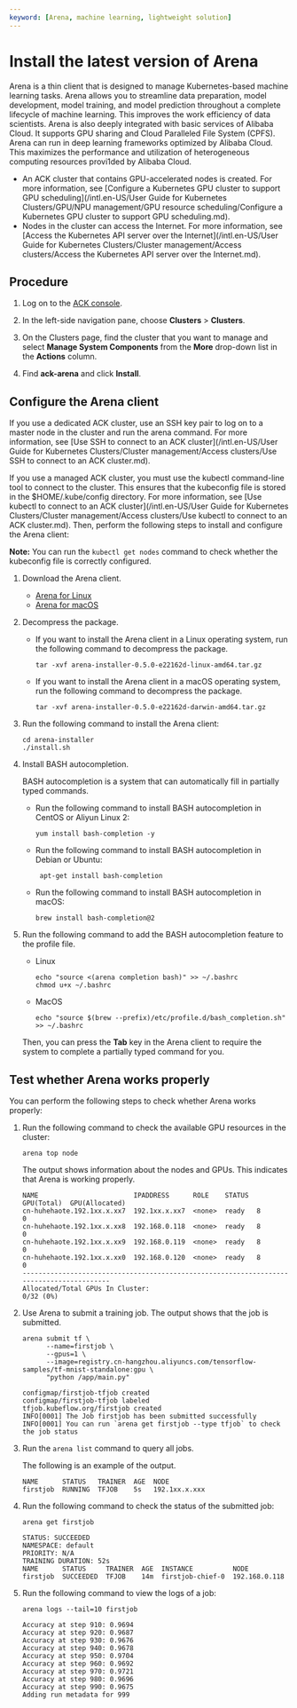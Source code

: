 ```yaml
---
keyword: [Arena, machine learning, lightweight solution]
---
```


# Install the latest version of Arena

Arena is a thin client that is designed to manage Kubernetes-based machine learning tasks. Arena allows you to streamline data preparation, model development, model training, and model prediction throughout a complete lifecycle of machine learning. This improves the work efficiency of data scientists. Arena is also deeply integrated with basic services of Alibaba Cloud. It supports GPU sharing and Cloud Paralleled File System \(CPFS\). Arena can run in deep learning frameworks optimized by Alibaba Cloud. This maximizes the performance and utilization of heterogeneous computing resources provi1ded by Alibaba Cloud.

-   An ACK cluster that contains GPU-accelerated nodes is created. For more information, see [Configure a Kubernetes GPU cluster to support GPU scheduling](/intl.en-US/User Guide for Kubernetes Clusters/GPU/NPU management/GPU resource scheduling/Configure a Kubernetes GPU cluster to support GPU scheduling.md).
-   Nodes in the cluster can access the Internet. For more information, see [Access the Kubernetes API server over the Internet](/intl.en-US/User Guide for Kubernetes Clusters/Cluster management/Access clusters/Access the Kubernetes API server over the Internet.md).

## Procedure

1.  Log on to the [ACK console](https://cs.console.aliyun.com).

2.  In the left-side navigation pane, choose **Clusters** \> **Clusters**.

3.  On the Clusters page, find the cluster that you want to manage and select **Manage System Components** from the **More** drop-down list in the **Actions** column.

4.  Find **ack-arena** and click **Install**.


## Configure the Arena client

If you use a dedicated ACK cluster, use an SSH key pair to log on to a master node in the cluster and run the arena command. For more information, see [Use SSH to connect to an ACK cluster](/intl.en-US/User Guide for Kubernetes Clusters/Cluster management/Access clusters/Use SSH to connect to an ACK cluster.md).

If you use a managed ACK cluster, you must use the kubectl command-line tool to connect to the cluster. This ensures that the kubeconfig file is stored in the $HOME/.kube/config directory. For more information, see [Use kubectl to connect to an ACK cluster](/intl.en-US/User Guide for Kubernetes Clusters/Cluster management/Access clusters/Use kubectl to connect to an ACK cluster.md). Then, perform the following steps to install and configure the Arena client:

**Note:** You can run the `kubectl get nodes` command to check whether the kubeconfig file is correctly configured.

1.  Download the Arena client.

    -   [Arena for Linux](http://kubeflow.oss-cn-beijing.aliyuncs.com/arena-installer-0.5.0-e22162d-linux-amd64.tar.gz)
    -   [Arena for macOS](http://kubeflow.oss-cn-beijing.aliyuncs.com/arena-installer-0.5.0-e22162d-darwin-amd64.tar.gz)
2.  Decompress the package.

    -   If you want to install the Arena client in a Linux operating system, run the following command to decompress the package.

        ```
        tar -xvf arena-installer-0.5.0-e22162d-linux-amd64.tar.gz
        ```

    -   If you want to install the Arena client in a macOS operating system, run the following command to decompress the package.

        ```
        tar -xvf arena-installer-0.5.0-e22162d-darwin-amd64.tar.gz
        ```

3.  Run the following command to install the Arena client:

    ```
    cd arena-installer
    ./install.sh
    ```

4.  Install BASH autocompletion.

    BASH autocompletion is a system that can automatically fill in partially typed commands.

    -   Run the following command to install BASH autocompletion in CentOS or Aliyun Linux 2:

        ```
        yum install bash-completion -y
        ```

    -   Run the following command to install BASH autocompletion in Debian or Ubuntu:

        ```
         apt-get install bash-completion
        ```

    -   Run the following command to install BASH autocompletion in macOS:

        ```
        brew install bash-completion@2
        ```

5.  Run the following command to add the BASH autocompletion feature to the profile file.

    -   Linux

        ```
        echo "source <(arena completion bash)" >> ~/.bashrc
        chmod u+x ~/.bashrc
        ```

    -   MacOS

        ```
        echo "source $(brew --prefix)/etc/profile.d/bash_completion.sh" >> ~/.bashrc
        ```

    Then, you can press the **Tab** key in the Arena client to require the system to complete a partially typed command for you.


## Test whether Arena works properly

You can perform the following steps to check whether Arena works properly:

1.  Run the following command to check the available GPU resources in the cluster:

    ```
    arena top node
    ```

    The output shows information about the nodes and GPUs. This indicates that Arena is working properly.

    ```
    NAME                        IPADDRESS      ROLE    STATUS  GPU(Total)  GPU(Allocated)
    cn-huhehaote.192.1xx.x.xx7  192.1xx.x.xx7  <none>  ready   8           0
    cn-huhehaote.192.1xx.x.xx8  192.168.0.118  <none>  ready   8           0
    cn-huhehaote.192.1xx.x.xx9  192.168.0.119  <none>  ready   8           0
    cn-huhehaote.192.1xx.x.xx0  192.168.0.120  <none>  ready   8           0
    -----------------------------------------------------------------------------------------
    Allocated/Total GPUs In Cluster:
    0/32 (0%)
    ```

2.  Use Arena to submit a training job. The output shows that the job is submitted.

    ```
    arena submit tf \
          --name=firstjob \
          --gpus=1 \
          --image=registry.cn-hangzhou.aliyuncs.com/tensorflow-samples/tf-mnist-standalone:gpu \
          "python /app/main.py"
    ```

    ```
    configmap/firstjob-tfjob created
    configmap/firstjob-tfjob labeled
    tfjob.kubeflow.org/firstjob created
    INFO[0001] The Job firstjob has been submitted successfully
    INFO[0001] You can run `arena get firstjob --type tfjob` to check the job status
    ```

3.  Run the `arena list` command to query all jobs.

    The following is an example of the output.

    ```
    NAME      STATUS   TRAINER  AGE  NODE
    firstjob  RUNNING  TFJOB    5s   192.1xx.x.xxx
    ```

4.  Run the following command to check the status of the submitted job:

    ```
    arena get firstjob
    ```

    ```
    STATUS: SUCCEEDED
    NAMESPACE: default
    PRIORITY: N/A
    TRAINING DURATION: 52s
    NAME      STATUS     TRAINER  AGE  INSTANCE          NODE
    firstjob  SUCCEEDED  TFJOB    14m  firstjob-chief-0  192.168.0.118
    ```

5.  Run the following command to view the logs of a job:

    ```
    arena logs --tail=10 firstjob
    ```

    ```
    Accuracy at step 910: 0.9694
    Accuracy at step 920: 0.9687
    Accuracy at step 930: 0.9676
    Accuracy at step 940: 0.9678
    Accuracy at step 950: 0.9704
    Accuracy at step 960: 0.9692
    Accuracy at step 970: 0.9721
    Accuracy at step 980: 0.9696
    Accuracy at step 990: 0.9675
    Adding run metadata for 999
    ```


